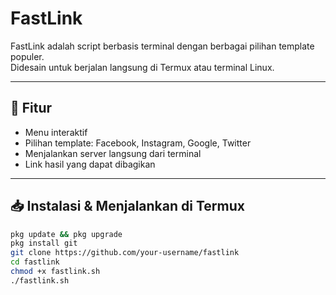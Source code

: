 # FastLink

FastLink adalah script berbasis terminal dengan berbagai pilihan template populer.  
Didesain untuk berjalan langsung di Termux atau terminal Linux.

---

## 🚀 Fitur
- Menu interaktif
- Pilihan template: Facebook, Instagram, Google, Twitter
- Menjalankan server langsung dari terminal
- Link hasil yang dapat dibagikan

---

## 📥 Instalasi & Menjalankan di Termux
```bash
pkg update && pkg upgrade
pkg install git
git clone https://github.com/your-username/fastlink
cd fastlink
chmod +x fastlink.sh
./fastlink.sh
